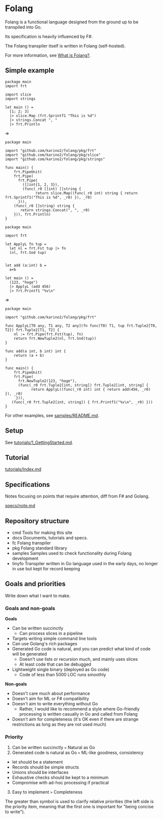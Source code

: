 # Folang

Folang is a functional language designed from the ground up to be transpiled into Go.

Its specification is heavily influenced by F#.

The Folang transpiler itself is written in Folang (self-hosted).

For more information, see [What is Folang?](docs/WhatIsFolang.md).

## Simple example


```
package main
import frt

import slice
import strings

let main () =
  [1; 2; 3]
  |> slice.Map (frt.Sprintf1 "This is %d")
  |> strings.Concat ", "
  |> frt.Println

```

=>

```golang
package main

import "github.com/karino2/folang/pkg/frt"
import "github.com/karino2/folang/pkg/slice"
import "github.com/karino2/folang/pkg/strings"

func main() {
	frt.PipeUnit(
    frt.Pipe(
      frt.Pipe(
        ([]int{1, 2, 3}),
        (func(_r0 []int) []string {
		      return slice.Map((func(_r0 int) string { return frt.Sprintf1("This is %d", _r0) }), _r0)
	  })),
    (func(_r0 []string) string {
       return strings.Concat(", ", _r0)
    })), frt.Println)
}
```

```
package main

import frt

let ApplyL fn tup =
  let nl = frt.Fst tup |> fn
  (nl, frt.Snd tup)


let add (a:int) b = 
  a+b

let main () =
  (123, "hoge")
  |> ApplyL (add 456)
  |> frt.Printf1 "%v\n" 
```

=>

```golang
package main

import "github.com/karino2/folang/pkg/frt"

func ApplyL[T0 any, T1 any, T2 any](fn func(T0) T1, tup frt.Tuple2[T0, T2]) frt.Tuple2[T1, T2] {
	nl := frt.Pipe(frt.Fst(tup), fn)
	return frt.NewTuple2(nl, frt.Snd(tup))
}

func add(a int, b int) int {
	return (a + b)
}

func main() {
	frt.PipeUnit(
    frt.Pipe(
      frt.NewTuple2(123, "hoge"),
      (func(_r0 frt.Tuple2[int, string]) frt.Tuple2[int, string] {
    		return ApplyL((func(_r0 int) int { return add(456, _r0) }), _r0)
	 })),
   (func(_r0 frt.Tuple2[int, string]) { frt.Printf1("%v\n", _r0) }))
}
```

For other examples, see [samples/README.md](samples/README.md).

## Setup

See [tutorials/1_GettingStarted.md](docs/tutorials/1_GettingStarted.md).

## Tutorial

[tutorials/Index.md](docs/tutorials/Index.md)

## Specifications

Notes focusing on points that require attention, diff from F# and Golang.

[specs/note.md](docs/specs/note.md)

## Repository structure

- cmd Tools for making this site
- docs Documents, tutorials and specs.
- fc Folang transpiler
- pkg Folang standard library
- samples Samples used to check functionality during Folang development
- tinyfo Transpiler written in Go language used in the early days, no longer in use but kept for record keeping

## Goals and priorities

Write down what I want to make.

### Goals and non-goals

**Goals**

- Can be written succinctly
  - Can process slices in a pipeline
- Targets writing simple command line tools
- Can use Golang's rich packages
- Generated Go code is natural, and you can predict what kind of code will be generated
  - Doesn't use lists or recursion much, and mainly uses slices
  - At least code that can be debugged
- Lightweight single binary (deployed as Go code)
  - Code of less than 5000 LOC runs smoothly

**Non-goals**

- Doesn't care much about performance
- Doesn't aim for ML or F# compatibility
- Doesn't aim to write everything without Go
  - Rather, I would like to recommend a style where Go-friendly processing is written casually in Go and called from Folang
- Doesn't aim for completeness (it's OK even if there are strange restrictions as long as they are not used much)

### Priority

1. Can be written succinctly `>` Natural as Go
2. Generated code is natural as Go `>` ML-like goodness, consistency
  - let should be a statement
  - Records should be simple structs
  - Unions should be interfaces
  - Exhaustive checks should be kept to a minimum
  - Compromise with ad-hoc processing if practical
3. Easy to implement `>` Completeness

The greater than symbol is used to clarify relative priorities (the left side is the priority item, meaning that the first one is important for "being concise to write").